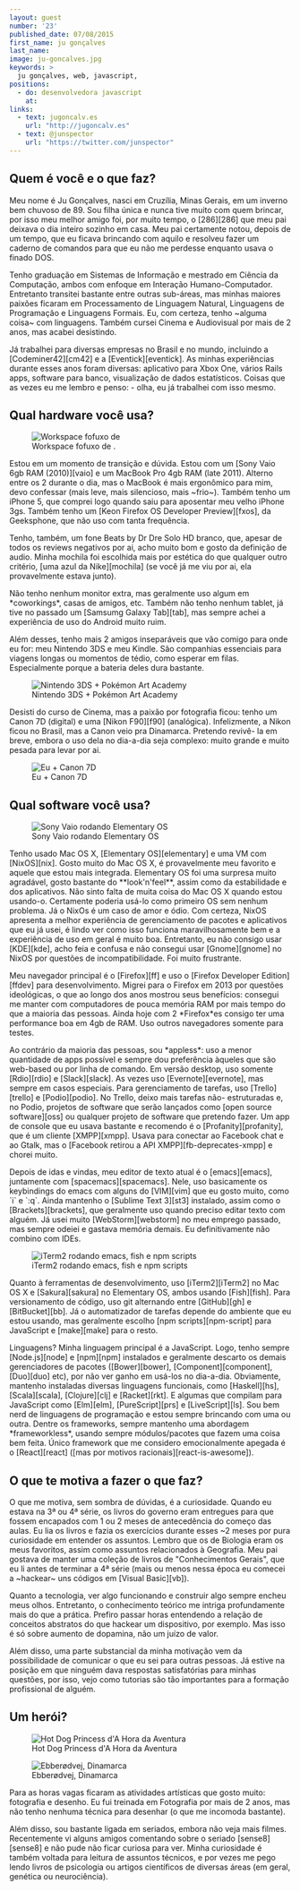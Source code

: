 ```yaml
---
layout: guest
number: '23'
published_date: 07/08/2015
first_name: ju gonçalves
last_name:
image: ju-goncalves.jpg
keywords: >
  ju gonçalves, web, javascript,
positions:
  - do: desenvolvedora javascript
    at:
links:
  - text: jugoncalv.es
    url: "http://jugoncalv.es"
  - text: @junspector
    url: "https://twitter.com/junspector"
---
```


<section class="question">
  <div class="wrapper">
    <div class="question-title-area">
      <h2 class="question-title">Quem é você e o que faz?</h2>
    </div>
    <div class="question-content-area">
      <div class="question-content text">
        <p>
        Meu nome é Ju Gonçalves, nasci em Cruzília, Minas Gerais, em um inverno
        bem chuvoso de 89. Sou filha única e nunca tive muito com quem brincar,
        por isso meu melhor amigo foi, por muito tempo, o [286][286] que meu pai
        deixava o dia inteiro sozinho em casa. Meu pai certamente notou, depois
        de um tempo, que eu ficava brincando com aquilo e resolveu fazer um
        caderno de comandos para que eu não me perdesse enquanto usava o finado
        DOS.
        </p>
        <p>
        Tenho graduação em Sistemas de Informação e mestrado em Ciência da
        Computação, ambos com enfoque em Interação Humano-Computador. Entretanto
        transitei bastante entre outras sub-áreas, mas minhas maiores paixões
        ficaram em Processamento de Linguagem Natural, Linguagens de Programação
        e Linguagens Formais. Eu, com certeza, tenho ~alguma coisa~ com
        linguagens. Também cursei Cinema e Audiovisual por mais de 2 anos, mas
        acabei desistindo.
        </p>
        <p>
        Já trabalhei para diversas empresas no Brasil e no mundo, incluindo a
        [Codeminer42][cm42] e a [Eventick][eventick]. As minhas experiências
        durante esses anos foram diversas: aplicativo para Xbox One, vários
        Rails apps, software para banco, visualização de dados estatísticos.
        Coisas que as vezes eu me lembro e penso: - olha, eu já trabalhei com
        isso mesmo.
        </p>
      </div>
    </div>
  </div>
</section>

<section class="question">
  <div class="wrapper">
    <div class="question-title-area">
      <h2 class="question-title">Qual hardware você usa?</h2>
    </div>
    <div class="question-content-area">
      <div class="question-content text">
        <figure class="image-fit">
          <img
            src="/images/content/ju-goncalves-workspace.jpg"
            alt="Workspace fofuxo de "
          />
          <figcaption class="caption-bottom">
            Workspace fofuxo de .
          </figcaption>
        </figure>
        <p>
        Estou em um momento de transição e dúvida. Estou com um [Sony Vaio 6gb
        RAM (2010)][vaio] e um MacBook Pro 4gb RAM (late 2011). Alterno entre os
        2 durante o dia, mas o MacBook é mais ergonômico para mim, devo
        confessar (mais leve, mais silencioso, mais ~frio~). Também tenho um
        iPhone 5, que comprei logo quando saiu para aposentar meu velho iPhone
        3gs. Também tenho um [Keon Firefox OS Developer Preview][fxos], da
        Geeksphone, que não uso com tanta frequência.
        </p>
        <p>
        Tenho, também, um fone Beats by Dr Dre Solo HD branco, que, apesar de
        todos os reviews negativos por ai, acho muito bom e gosto da definição
        de audio. Minha mochila foi escolhida mais por estética do que qualquer
        outro critério, [uma azul da Nike][mochila] (se você já me viu por ai,
        ela provavelmente estava junto).
        </p>
        <p>
        Não tenho nenhum monitor extra, mas geralmente uso algum em
        *coworkings*, casas de amigos, etc. Também não tenho nenhum tablet, já
        tive no passado um [Samsumg Galaxy Tab][tab], mas sempre achei a
        experiência de uso do Android muito ruim.
        </p>
        <p>
        Além desses, tenho mais 2 amigos inseparáveis que vão comigo para onde
        eu for: meu Nintendo 3DS e meu Kindle. São companhias essenciais para
        viagens longas ou momentos de tédio, como esperar em filas.
        Especialmente porque a bateria deles dura bastante.
        </p>
        <figure class="image-fit">
          <img
            src="/images/content/ju-goncalves-3ds.jpg"
            alt="Nintendo 3DS + Pokémon Art Academy"
          />
          <figcaption class="caption-bottom">
            Nintendo 3DS + Pokémon Art Academy
          </figcaption>
        </figure>
        <p>
        Desisti do curso de Cinema, mas a paixão por fotografia ficou: tenho um
        Canon 7D (digital) e uma [Nikon F90][f90] (analógica). Infelizmente, a
        Nikon ficou no Brasil, mas a Canon veio pra Dinamarca. Pretendo revivê-
        la em breve, embora o uso dela no dia-a-dia seja complexo: muito grande
        e muito pesada para levar por ai.
        </p>
        <figure class="image-fit">
          <img
            src="/images/content/ju-goncalves-canon7d.jpg"
            alt="Eu + Canon 7D"
          />
          <figcaption class="caption-bottom">
            Eu + Canon 7D
          </figcaption>
        </figure>
      </div>
    </div>
  </div>
</section>

<section class="question">
  <div class="wrapper">
    <div class="question-title-area">
      <h2 class="question-title">Qual software você usa?</h2>
    </div>
    <div class="question-content-area">
      <div class="question-content text">
        <figure class="image-fit">
          <img
            src="/images/content/ju-goncalves-elementary.jpg"
            alt="Sony Vaio rodando Elementary OS"
          />
          <figcaption class="caption-bottom">
            Sony Vaio rodando Elementary OS
          </figcaption>
        </figure>
        <p>
        Tenho usado Mac OS X, [Elementary OS][elementary] e uma VM com
        [NixOS][nix]. Gosto muito do Mac OS X, é provavelmente meu favorito e
        aquele que estou mais integrada. Elementary OS foi uma surpresa muito
        agradável, gosto bastante do **look'n'feel**, assim como da estabilidade
        e dos aplicativos. Não sinto falta de muita coisa do Mac OS X quando
        estou usando-o. Certamente poderia usá-lo como primeiro OS sem nenhum
        problema. Já o NixOs é um caso de amor e ódio. Com certeza, NixOS
        apresenta a melhor experiência de gerenciamento de pacotes e aplicativos
        que eu já usei, é lindo ver como isso funciona maravilhosamente bem e a
        experiência de uso em geral é muito boa. Entretanto, eu não consigo usar
        [KDE][kde], acho feia e confusa e não consegui usar [Gnome][gnome] no
        NixOS por questões de incompatibilidade. Foi muito frustrante.
        </p>
        <p>
        Meu navegador principal é o [Firefox][ff] e uso o [Firefox Developer
        Edition][ffdev] para desenvolvimento. Migrei para o Firefox em 2013 por
        questões ideológicas, o que ao longo dos anos mostrou seus benefícios:
        consegui me manter com computadores de pouca memória RAM por mais tempo
        do que a maioria das pessoas. Ainda hoje com 2 *Firefox*es consigo ter
        uma performance boa em 4gb de RAM. Uso outros navegadores somente para
        testes.
        </p>
        <p>
        Ao contrário da maioria das pessoas, sou *appless*: uso a menor
        quantidade de apps possível e sempre dou preferência àqueles que são
        web-based ou por linha de comando. Em versão desktop, uso somente
        [Rdio][rdio] e [Slack][slack]. As vezes uso [Evernote][evernote], mas
        sempre em casos especiais. Para gerenciamento de tarefas, uso
        [Trello][trello] e [Podio][podio]. No Trello, deixo mais tarefas não-
        estruturadas e, no Podio, projetos de software que serão lançados como
        [open source software][oss] ou qualquer projeto de software que pretendo
        fazer. Um app de console que eu usava bastante e recomendo é o
        [Profanity][profanity], que é um cliente [XMPP][xmpp]. Usava para
        conectar ao Facebook chat e ao Gtalk, mas o
        [Facebook retirou a API XMPP][fb-deprecates-xmpp] e chorei muito.
        </p>
        <p>
        Depois de idas e vindas, meu editor de texto atual é o [emacs][emacs],
        juntamente com [spacemacs][spacemacs]. Nele, uso basicamente os
        keybindings do emacs com alguns do [VIM][vim] que eu gosto muito, como
        `i` e `:q`. Ainda mantenho o [Sublime Text 3][st3] instalado, assim como
        o [Brackets][brackets], que geralmente uso quando preciso editar texto
        com alguém. Já usei muito [WebStorm][webstorm] no meu emprego passado,
        mas sempre odeiei e gastava memória demais. Eu definitivamente não
        combino com IDEs.
        </p>
        <figure class="image-fit">
          <img
            src="/images/content/ju-goncalves-emacs-iterm-fish.png"
            alt="iTerm2 rodando emacs, fish e npm scripts"
          />
          <figcaption class="caption-bottom">
            iTerm2 rodando emacs, fish e npm scripts
          </figcaption>
        </figure>
        <p>
        Quanto à ferramentas de desenvolvimento, uso [iTerm2][iTerm2] no Mac OS
        X e [Sakura][sakura] no Elementary OS, ambos usando [Fish][fish]. Para
        versionamento de código, uso git alternando entre [GitHub][gh] e
        [BitBucket][bb]. Já o automatizador de tarefas depende do ambiente que
        eu estou usando, mas geralmente escolho [npm scripts][npm-script] para
        JavaScript e [make][make] para o resto.
        </p>
        <p>
        Linguagens? Minha linguagem principal é a JavaScript. Logo, tenho sempre
        [Node.js][node] e [npm][npm] instalados e geralmente descarto os demais
        gerenciadores de pacotes ([Bower][bower], [Component][component],
        [Duo][duo] etc), por não ver ganho em usá-los no dia-a-dia. Obviamente,
        mantenho instaladas diversas linguagens funcionais, como [Haskell][hs],
        [Scala][scala], [Clojure][clj] e [Racket][rkt]. E algumas que compilam
        para JavaScript como [Elm][elm], [PureScript][prs] e [LiveScript][ls].
        Sou bem nerd de linguagens de programação e estou sempre brincando com
        uma ou outra. Dentre os frameworks, sempre mantenho uma abordagem
        *frameworkless*, usando sempre módulos/pacotes que fazem uma coisa bem
        feita. Único framework que me considero emocionalmente apegada é o
        [React][react] ([mas por motivos racionais][react-is-awesome]).
        </p>
      </div>
    </div>
  </div>
</section>

<section class="question">
  <div class="wrapper">
    <div class="question-title-area">
      <h2 class="question-title">O que te motiva a fazer o que faz?</h2>
    </div>
    <div class="question-content-area">
      <div class="question-content text">
        <p>
        O que me motiva, sem sombra de dúvidas, é a curiosidade. Quando eu
        estava na 3ª ou 4ª série, os livros do governo eram entregues para que
        fossem encapados com 1 ou 2 meses de antecedência do começo das aulas.
        Eu lia os livros e fazia os exercícios durante esses ~2 meses por pura
        curiosidade em entender os assuntos. Lembro que os de Biologia eram os
        meus favoritos, assim como assuntos relacionados à Geografia. Meu pai
        gostava de manter uma coleção de livros de "Conhecimentos Gerais", que
        eu li antes de terminar a 4ª série (mais ou menos nessa época eu comecei
        a ~hackear~ uns códigos em [Visual Basic][vb]).
        </p>
        <p>
        Quanto a tecnologia, ver algo funcionando e construir algo sempre encheu
        meus olhos. Entretanto, o conhecimento teórico me intriga profundamente
        mais do que a prática. Prefiro passar horas entendendo a relação de
        conceitos abstratos do que hackear um dispositivo, por exemplo. Mas isso
        é só sobre aumento de dopamina, não um juízo de valor.
        </p>
        <p>
        Além disso, uma parte substancial da minha motivação vem da
        possibilidade de comunicar o que eu sei para outras pessoas. Já estive
        na posição em que ninguém dava respostas satisfatórias para minhas
        questões, por isso, vejo como tutorias são tão importantes para a
        formação profissional de alguém.
        </p>
      </div>
    </div>
  </div>
</section>

<section class="question">
  <div class="wrapper">
    <div class="question-title-area">
      <h2 class="question-title">Um herói?</h2>
    </div>
    <div class="question-content-area">
      <div class="question-content text">
        <figure class="image-fit">
          <img
            src="/images/content/ju-goncalves-hotdog.jpg"
            alt="Hot Dog Princess d'A Hora da Aventura"
          />
          <figcaption class="caption-bottom">
            Hot Dog Princess d'A Hora da Aventura
          </figcaption>
        </figure>
        <figure class="image-fit">
          <img
            src="/images/content/ju-goncalves-holte.jpg"
            alt="Ebberødvej, Dinamarca"
          />
          <figcaption class="caption-bottom">
            Ebberødvej, Dinamarca
          </figcaption>
        </figure>
        <p>
        Para as horas vagas ficaram as atividades artísticas que gosto muito:
        fotografia e desenho. Eu fui treinada em Fotografia por mais de 2 anos,
        mas não tenho nenhuma técnica para desenhar (o que me incomoda
        bastante).
        </p>
        <p>
        Além disso, sou bastante ligada em seriados, embora não veja mais
        filmes. Recentemente vi alguns amigos comentando sobre o seriado
        [sense8][sense8] e não pude não ficar curiosa para ver. Minha
        curiosidade é também voltada para leitura de assuntos técnicos, e por
        vezes me pego lendo livros de psicologia ou artigos científicos de
        diversas áreas (em geral, genética ou neurociência).
        </p>
      </div>
    </div>
  </div>
</section>

[286]: http://vignette4.wikia.nocookie.net/uncyclopedia/images/3/31/286.jpg
[dos]: https://en.wikipedia.org/wiki/DOS
[mochila]: https://standupskateshop.com/wp-content/uploads/2013/04/NIKE-PIEDMONT-BACKPACK-BLUE-RED.jpg
[cm42]: http://www.codeminer42.com/
[eventick]: http://www.codeminer42.com/
[vaio]: http://cdn.instructables.com/FN8/HCS7/GVA8VEGE/FN8HCS7GVA8VEGE.MEDIUM.jpg
[fxos]: http://gadgetynews.com/wp-content/uploads/2013/01/Firefox-phone-keon-peak.jpg
[tab]: http://cdn2.gsmarena.com/vv/pics/samsung/samsung-p1010-galaxy-tab-wi-fi-1.jpg
[f90]: https://upload.wikimedia.org/wikipedia/commons/b/b9/Nikon_n90s.JPG
[elementary]: https://elementary.io/
[nix]: http://nixos.org/
[kde]: https://www.kde.org/
[gnome]: https://www.gnome.org/
[ff]: https://www.mozilla.org/en-US/firefox/new/
[ffdev]: https://www.mozilla.org/en-US/firefox/developer/
[emacs]: https://www.gnu.org/software/emacs/
[vim]: http://www.vim.org/
[rdio]: http://www.rdio.com/home
[slack]: https://slack.com/
[evernote]: https://evernote.com/
[profanity]: http://www.profanity.im/
[xmpp]: http://xmpp.org/
[fb-deprecates-xmpp]: https://developers.facebook.com/docs/chat
[trello]: http://trello.com/
[podio]: https://podio.com/
[oss]: https://en.wikipedia.org/wiki/Open-source_software
[spacemacs]: https://github.com/syl20bnr/spacemacs
[st3]: http://www.sublimetext.com/3
[webstorm]: https://www.jetbrains.com/webstorm/
[brackets]: http://brackets.io/
[npm-script]: http://blog.keithcirkel.co.uk/how-to-use-npm-as-a-build-tool/
[make]: http://www.gnu.org/software/make/
[node]: https://nodejs.org/
[npm]: http://npmjs.com/
[bower]: http://bower.io/
[component]: https://github.com/componentjs/component
[duo]: http://duojs.org/
[hs]: https://www.haskell.org/
[scala]: http://www.scala-lang.org/
[clj]: http://clojure.org/
[rkt]: http://racket-lang.org/
[elm]: http://elm-lang.org/
[prs]: http://www.purescript.org/
[ls]: http://livescript.net/
[iTerm2]: https://www.iterm2.com/
[sakura]: https://launchpad.net/sakura
[fish]: http://fishshell.com/
[gh]: https://github.com/jugoncalves
[bb]: https://bitbucket.org/jugoncalves
[react]: http://facebook.github.io/react/
[react-is-awesome]: http://jlongster.com/Removing-User-Interface-Complexity,-or-Why-React-is-Awesome
[vb]: https://en.wikipedia.org/wiki/Visual_Basic
[sense8]: http://www.imdb.com/title/tt2431438/
